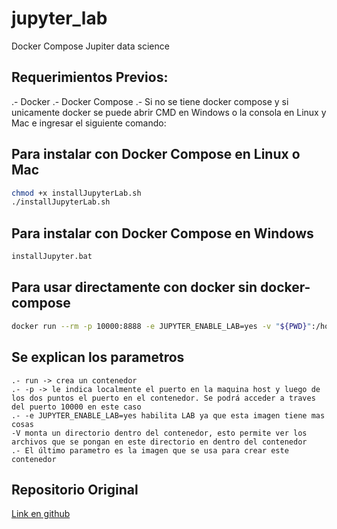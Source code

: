 # jupyter_lab
Docker Compose Jupiter data science

## Requerimientos Previos:
.- Docker
.- Docker Compose
.- Si no se tiene docker compose y si unicamente docker se puede abrir CMD en Windows o la consola en Linux y Mac e ingresar el siguiente comando:

## Para instalar con Docker Compose en Linux o Mac
```bash
chmod +x installJupyterLab.sh
./installJupyterLab.sh
```

## Para instalar con Docker Compose en Windows

```bash
installJupyter.bat
```

## Para usar directamente con docker sin docker-compose

```bash
docker run --rm -p 10000:8888 -e JUPYTER_ENABLE_LAB=yes -v "${PWD}":/home/jovyan/work jupyter/datascience-notebook
```

## Se explican los parametros
    .- run -> crea un contenedor
    .- -p -> le indica localmente el puerto en la maquina host y luego de los dos puntos el puerto en el contenedor. Se podrá acceder a traves del puerto 10000 en este caso
    .- -e JUPYTER_ENABLE_LAB=yes habilita LAB ya que esta imagen tiene mas cosas
    -V monta un directorio dentro del contenedor, esto permite ver los archivos que se pongan en este directorio en dentro del contenedor
    .- El último parametro es la imagen que se usa para crear este contenedor

## Repositorio Original
[Link en github](https://github.com/jupyter/docker-stacks)